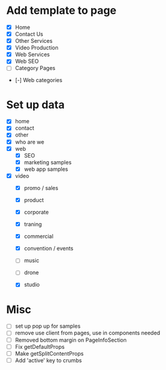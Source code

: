 # Add template to page
- [x] Home
- [x] Contact Us
- [x] Other Services
- [x] Video Production
- [x] Web Services
- [x] Web SEO
- [ ] Category Pages
 - [-] Web categories

# Set up data
- [x] home
- [x] contact
- [x] other
- [x] who are we
- [x] web
  - [x] SEO
  - [x] marketing samples
  - [x] web app samples
- [x] video
  - [x] promo / sales
  - [x] product
  - [x] corporate
  - [x] traning
  - [x] commercial
  - [x] convention / events
  - [ ] music
  - [ ] drone
  - [x] studio




# Misc
- [ ] set up pop up for samples
- [ ] remove use client from pages, use in components needed
- [ ] Removed bottom margin on PageInfoSection
- [ ] Fix getDefaultProps
- [ ] Make getSplitContentProps
- [ ] Add 'active' key to crumbs
